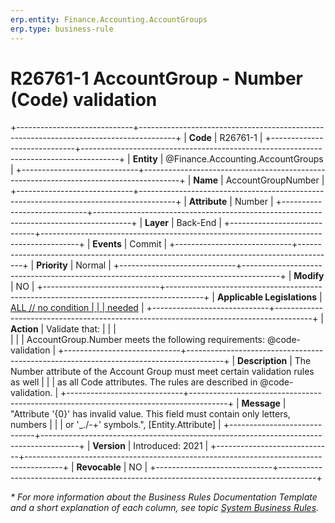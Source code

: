 ```yaml
---
erp.entity: Finance.Accounting.AccountGroups
erp.type: business-rule
---
```


# R26761-1 AccountGroup - Number (Code) validation
+-----------------------------+---------------------------------------------------------------------------------------+
| **Code**                    | R26761-1                                                                              |
+-----------------------------+---------------------------------------------------------------------------------------+
| **Entity**                  | @Finance.Accounting.AccountGroups                                                     |
+-----------------------------+---------------------------------------------------------------------------------------+
| **Name**                    | AccountGroupNumber                                                                    |
+-----------------------------+---------------------------------------------------------------------------------------+
| **Attribute**               | Number                                                                                |
+-----------------------------+---------------------------------------------------------------------------------------+
| **Layer**                   | Back-End                                                                              |
+-----------------------------+---------------------------------------------------------------------------------------+
| **Events**                  | Commit                                                                                |
+-----------------------------+---------------------------------------------------------------------------------------+
| **Priority**                | Normal                                                                                |
+-----------------------------+---------------------------------------------------------------------------------------+
| **Modify**                  | NO                                                                                    |
+-----------------------------+---------------------------------------------------------------------------------------+
| **Applicable Legislations** | [ALL // no condition                                                                  |
|                             | needed](xref:applicable-legislations)                                                 |
+-----------------------------+---------------------------------------------------------------------------------------+
| **Action**                  | Validate that:                                                                        |
|                             | <br/>                                                                                 |
|                             | AccountGroup.Number meets the following requirements: @code-validation                |
+-----------------------------+---------------------------------------------------------------------------------------+
| **Description**             | The Number attribute of the Account Group must meet certain validation rules as well  |
|                             | as all Code attributes. The rules are described in @code-validation.                  |
+-----------------------------+---------------------------------------------------------------------------------------+
| **Message**                 | \"Attribute \'{0}\' has invalid value. This field must contain only letters, numbers  |
|                             | or \'\_./-+\' symbols.\", \[Entity.Attribute\]                                        |
+-----------------------------+---------------------------------------------------------------------------------------+
| **Version**                 | Introduced: 2021                                                                      |
+-----------------------------+---------------------------------------------------------------------------------------+
| **Revocable**               | NO                                                                                    |
+-----------------------------+---------------------------------------------------------------------------------------+

*\* For more information about the Business Rules Documentation Template and a short explanation of each column, see
topic [System Business Rules](../templates/template-description-system-business-rules.md).*
